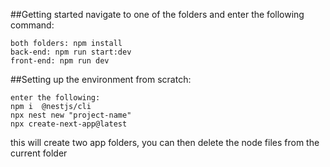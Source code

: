 ##Getting started
navigate to one of the folders and enter the following command:
```
both folders: npm install
back-end: npm run start:dev
front-end: npm run dev
```

##Setting up the environment from scratch:
```
enter the following:
npm i  @nestjs/cli
npx nest new "project-name"
npx create-next-app@latest  
```
this will create two app folders, you can then delete the node files from the current folder
